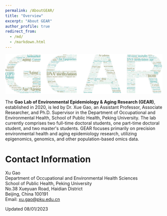```yaml
---
permalink: /AboutGEAR/
title: "Overview"
excerpt: "About GEAR"
author_profile: true
redirect_from: 
  - /md/
  - /markdown.html
---
```


![](GEARcloud.png)


The **Gao Lab of Environmental Epidemiology & Aging Research (GEAR)**, established in 2020, is led by Dr. Xue Gao, an Assistant Professor, Associate Researcher, and Ph.D. Supervisor in the Department of Occupational and Environmental Health, School of Public Health, Peking University. The lab currently comprises two full-time doctoral students, one part-time doctoral student, and two master's students. GEAR focuses primarily on precision environmental health and aging epidemiology research, utilizing epigenomics, genomics, and other population-based omics data.

Contact Information
=====
Xu Gao \
Department of Occupational and Environmental Health Sciences \
School of Public Health, Peking University \
No.38 Xueyuan Road, Haidian District \
Beijing, China 100191\
Email: <xu.gao@pku.edu.cn>

Updated 08/01/2023

